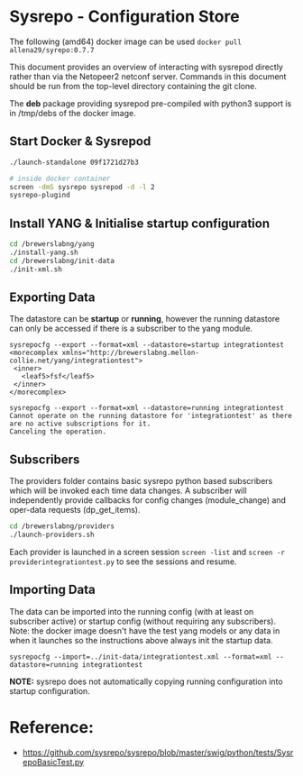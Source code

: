 # Sysrepo - Configuration Store

The following (amd64) docker image can be used `docker pull allena29/syrepo:0.7.7`

This document provides an overview of interacting with sysrepod directly rather than via the Netopeer2 netconf server.
Commands in this document should be run from the top-level directory containing the git clone.

The **deb** package providing sysrepod pre-compiled with python3 support is in /tmp/debs of the docker image.


## Start Docker & Sysrepod


```bash
./launch-standalone 09f1721d27b3

# inside docker container
screen -dmS sysrepo sysrepod -d -l 2
sysrepo-plugind
```

## Install YANG & Initialise startup configuration

```bash
cd /brewerslabng/yang
./install-yang.sh
cd /brewerslabng/init-data
./init-xml.sh

```

## Exporting Data

The datastore can be **startup** or **running**, however the running datastore can only be accessed if there is a subscriber to the yang module.

```
sysrepocfg --export --format=xml --datastore=startup integrationtest
<morecomplex xmlns="http://brewerslabng.mellon-collie.net/yang/integrationtest">
 <inner>
   <leaf5>fsf</leaf5>
 </inner>
</morecomplex>

sysrepocfg --export --format=xml --datastore=running integrationtest
Cannot operate on the running datastore for 'integrationtest' as there are no active subscriptions for it.
Canceling the operation.
```

## Subscribers

The providers folder contains basic sysrepo python based subscribers which will be invoked each time data changes. A subscriber will independently provide callbacks for config changes (module_change) and oper-data requests (dp_get_items).

```bash
cd /brewerslabng/providers
./launch-providers.sh
```

Each provider is launched in a screen session `screen -list` and `screen -r providerintegrationtest.py` to see the sessions and resume.


## Importing Data

The data can be imported into the running config (with at least on subscriber active) or startup config (without requiring any subscribers). Note: the docker image doesn't have the test yang models or any data in when it launches so the instructions above always init the startup data.

```
sysrepocfg --import=../init-data/integrationtest.xml --format=xml --datastore=running integrationtest
```

**NOTE:** sysrepo does not automatically copying running configuration into startup configuration.



# Reference:

- https://github.com/sysrepo/sysrepo/blob/master/swig/python/tests/SysrepoBasicTest.py
